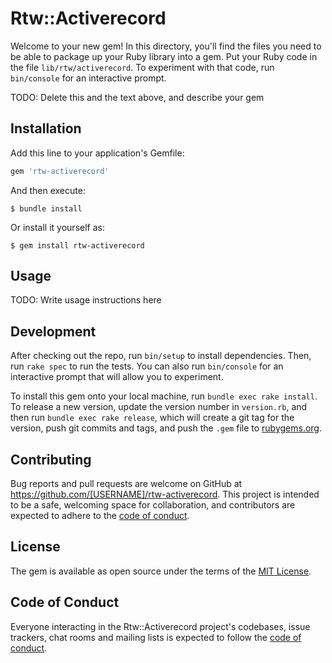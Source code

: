 # Rtw::Activerecord

Welcome to your new gem! In this directory, you'll find the files you need to be able to package up your Ruby library into a gem. Put your Ruby code in the file `lib/rtw/activerecord`. To experiment with that code, run `bin/console` for an interactive prompt.

TODO: Delete this and the text above, and describe your gem

## Installation

Add this line to your application's Gemfile:

```ruby
gem 'rtw-activerecord'
```

And then execute:

    $ bundle install

Or install it yourself as:

    $ gem install rtw-activerecord

## Usage

TODO: Write usage instructions here

## Development

After checking out the repo, run `bin/setup` to install dependencies. Then, run `rake spec` to run the tests. You can also run `bin/console` for an interactive prompt that will allow you to experiment.

To install this gem onto your local machine, run `bundle exec rake install`. To release a new version, update the version number in `version.rb`, and then run `bundle exec rake release`, which will create a git tag for the version, push git commits and tags, and push the `.gem` file to [rubygems.org](https://rubygems.org).

## Contributing

Bug reports and pull requests are welcome on GitHub at https://github.com/[USERNAME]/rtw-activerecord. This project is intended to be a safe, welcoming space for collaboration, and contributors are expected to adhere to the [code of conduct](https://github.com/[USERNAME]/rtw-activerecord/blob/master/CODE_OF_CONDUCT.md).


## License

The gem is available as open source under the terms of the [MIT License](https://opensource.org/licenses/MIT).

## Code of Conduct

Everyone interacting in the Rtw::Activerecord project's codebases, issue trackers, chat rooms and mailing lists is expected to follow the [code of conduct](https://github.com/[USERNAME]/rtw-activerecord/blob/master/CODE_OF_CONDUCT.md).
